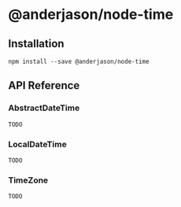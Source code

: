 # @anderjason/node-time

## Installation

`npm install --save @anderjason/node-time`

## API Reference

### AbstractDateTime

`TODO`

### LocalDateTime

`TODO`

### TimeZone

`TODO`
